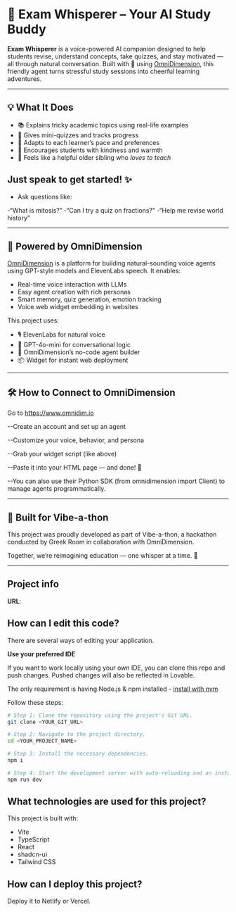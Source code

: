 

# 🎤 Exam Whisperer – Your AI Study Buddy

**Exam Whisperer** is a voice-powered AI companion designed to help students revise, understand concepts, take quizzes, and stay motivated — all through natural conversation. Built with 💜 using [OmniDimension](https://www.omnidim.io/), this friendly agent turns stressful study sessions into cheerful learning adventures.

---

## 💡 What It Does

- 📚 Explains tricky academic topics using real-life examples
- 🎲 Gives mini-quizzes and tracks progress
- 🧠 Adapts to each learner’s pace and preferences
- 🌈 Encourages students with kindness and warmth
- 🧸 Feels like a helpful older sibling who *loves to teach*

## Just speak to get started! ✨
- Ask questions like:

 -“What is mitosis?”
 -“Can I try a quiz on fractions?”
 -“Help me revise world history”
 
---


## 🔧 Powered by OmniDimension

[OmniDimension](https://www.omnidim.io) is a platform for building natural-sounding voice agents using GPT-style models and ElevenLabs speech. It enables:

- Real-time voice interaction with LLMs
- Easy agent creation with rich personas
- Smart memory, quiz generation, emotion tracking
- Voice web widget embedding in websites

This project uses:
- 🎙️ ElevenLabs for natural voice
- 🧠 GPT-4o-mini for conversational logic
- 🧩 OmniDimension’s no-code agent builder
- 📦 Widget for instant web deployment

---

## 🛠️ How to Connect to OmniDimension
Go to https://www.omnidim.io

--Create an account and set up an agent

--Customize your voice, behavior, and persona

--Grab your widget script (like above)

--Paste it into your HTML page — and done! 🚀

--You can also use their Python SDK (from omnidimension import Client) to manage agents programmatically.

---
## 🤝 Built for Vibe-a-thon
This project was proudly developed as part of Vibe-a-thon, a hackathon conducted by Greek Room in collaboration with OmniDimension.

Together, we’re reimagining education — one whisper at a time. 🌟

---

## Project info

**URL**: 

## How can I edit this code?

There are several ways of editing your application.

**Use your preferred IDE**

If you want to work locally using your own IDE, you can clone this repo and push changes. Pushed changes will also be reflected in Lovable.

The only requirement is having Node.js & npm installed - [install with nvm](https://github.com/nvm-sh/nvm#installing-and-updating)

Follow these steps:

```sh
# Step 1: Clone the repository using the project's Git URL.
git clone <YOUR_GIT_URL>

# Step 2: Navigate to the project directory.
cd <YOUR_PROJECT_NAME>

# Step 3: Install the necessary dependencies.
npm i

# Step 4: Start the development server with auto-reloading and an instant preview.
npm run dev
```



## What technologies are used for this project?

This project is built with:

- Vite
- TypeScript
- React
- shadcn-ui
- Tailwind CSS

## How can I deploy this project?

Deploy it to Netlify or Vercel.



